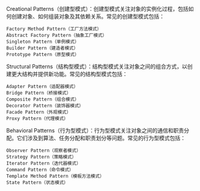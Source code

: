 ﻿Creational Patterns（创建型模式）：创建型模式关注对象的实例化过程，包括如何创建对象、如何组装对象及其依赖关系。常见的创建型模式包括：

    Factory Method Pattern（工厂方法模式）
    Abstract Factory Pattern（抽象工厂模式）
    Singleton Pattern（单例模式）
    Builder Pattern（建造者模式）
    Prototype Pattern（原型模式）


Structural Patterns（结构型模式）：结构型模式关注对象之间的组合方式，以创建更大结构并提供新功能。常见的结构型模式包括：

    Adapter Pattern（适配器模式）
    Bridge Pattern（桥接模式）
    Composite Pattern（组合模式）
    Decorator Pattern（装饰器模式）
    Facade Pattern（外观模式）
    Proxy Pattern（代理模式）


Behavioral Patterns（行为型模式）：行为型模式关注对象之间的通信和职责分配。它们涉及到算法、任务分配和职责划分等问题。常见的行为型模式包括：

    Observer Pattern（观察者模式）
    Strategy Pattern（策略模式）
    Iterator Pattern（迭代器模式）
    Command Pattern（命令模式）
    Template Method Pattern（模板方法模式）
    State Pattern（状态模式）